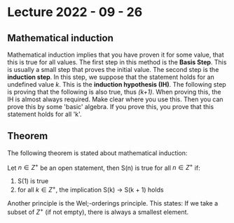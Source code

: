 # Lecture 2022 - 09 - 26

## Mathematical induction
Mathematical induction implies that you have proven it for some value, that this is true for all values.
The first step in this method is the **Basis Step**. This is usually a small step that proves the initial value. The second step is the **induction step**. In this step, we suppose that the statement holds for an undefined value *k*. This is the **induction hypothesis (IH)**. The following step is proving that the following is also true, thus *(k+1)*. When proving this, the IH is almost always required. Make clear where you use this. Then you can prove this by some 'basic' algebra. If you prove this, you prove that this statement holds for all 'k'.

## Theorem
The following theorem is stated about mathematical induction:

Let $n \in Z^+$ be an open statement, then S(n) is true for all $n \in Z^+$ if:
1. S(1) is true
2. for all $k \in Z^+$, the implication S(k) -> S(k + 1) holds

Another principle is the  Wel;-orderings principle. This states: If we take a subset of $Z^+$ (if not empty), there is always a smallest element.
